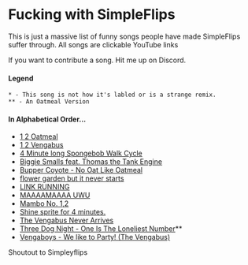 # Fucking with SimpleFlips
This is just a massive list of funny songs people have made SimpleFlips suffer through.
All songs are clickable YouTube links

If you want to contribute a song. Hit me up on Discord.

#### Legend
```
* - This song is not how it's labled or is a strange remix.
** - An Oatmeal Version
```

#### In Alphabetical Order...
- [1 2 Oatmeal](https://www.youtube.com/watch?v=0Dpw0VvH4m0)
- [1 2 Vengabus](https://www.youtube.com/watch?v=ZEt7KMekpms)
- [4 Minute long Spongebob Walk Cycle](https://www.youtube.com/watch?v=njX1bypJeY4)
- [Biggie Smalls feat. Thomas the Tank Engine](https://www.youtube.com/watch?v=ETfiUYij5UE)
- [Bupper Coyote - No Oat Like Oatmeal](https://www.youtube.com/watch?v=F3Hh8KN4zFk)
- [flower garden but it never starts](https://www.youtube.com/watch?v=n95ZI3YDsFc)
- [LINK RUNNING](https://www.youtube.com/watch?v=eaDeTV-LLYA)
- [MAAAAMAAAA UWU](https://www.youtube.com/watch?v=h4aYzKb0Cx8)
- [Mambo No. 1,2](https://www.youtube.com/watch?v=wTr0P1Grc2g)
- [Shine sprite for 4 minutes.](https://www.youtube.com/watch?v=3BwwbcO7yJ8)
- [The Vengabus Never Arrives](https://www.youtube.com/watch?v=zmAggvckIME)
- [Three Dog Night - One Is The Loneliest Number](https://www.youtube.com/watch?v=9nr2qJjvoB0)**
- [Vengaboys - We like to Party! (The Vengabus)](https://www.youtube.com/watch?v=6Zbi0XmGtMw)

Shoutout to Simpleyflips
